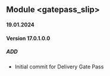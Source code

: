 ## Module <gatepass_slip>

#### 19.01.2024
#### Version 17.0.1.0.0
##### ADD
- Initial commit for Delivery Gate Pass
